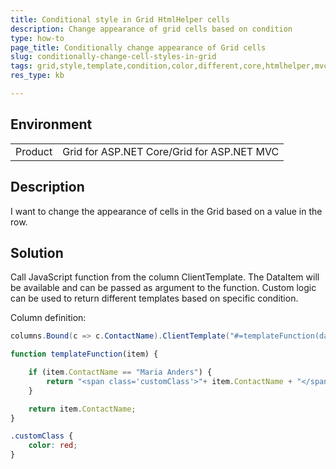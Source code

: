 ```yaml
---
title: Conditional style in Grid HtmlHelper cells
description: Change appearance of grid cells based on condition
type: how-to
page_title: Conditionally change appearance of Grid cells
slug: conditionally-change-cell-styles-in-grid
tags: grid,style,template,condition,color,different,core,htmlhelper,mvc,widget
res_type: kb

---
```


## Environment
<table>
 <tr>
  <td>Product</td>
  <td>Grid for ASP.NET Core/Grid for ASP.NET MVC</td>
 </tr>
</table>


## Description

I want to change the appearance of cells in the Grid based on a value in the row.

## Solution

Call JavaScript function from the column ClientTemplate. The DataItem will be available and can be passed as argument to the function. Custom logic can be used to return different templates based on specific condition.

Column definition:

```C#
columns.Bound(c => c.ContactName).ClientTemplate("#=templateFunction(data)#");
```

```JavaScript
function templateFunction(item) {

    if (item.ContactName == "Maria Anders") {
        return "<span class='customClass'>"+ item.ContactName + "</span>";
    }

    return item.ContactName;
}
```

```CSS
.customClass {
    color: red;
}
```

